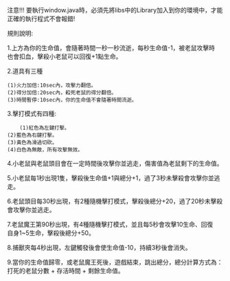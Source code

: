注意!!!	要執行window.java時，必須先將libs中的Library加入到你的環境中，才能正確的執行程式不會報錯!

規則說明:

1.上方為你的生命值，會隨著時間一秒一秒流逝，每秒生命值-1，被老鼠攻擊時<br>也會扣血，擊殺小老鼠可以回復+1點生命。

2.道具有三種

	(1)火力加倍:10sec內，攻擊力翻倍。
	(2)得分加倍:20sec內，殺死老鼠的得分翻倍。
	(3)時間暫停:10sec內，你的生命值不會隨著時間流逝。

3.擊打模式有四種:

        (1)紅色為左鍵打擊。     
	(2)藍色為右鍵打擊。
	(3)黃色為滑過切砍。     
	(4)白色為無敵，所有攻擊無效。

4.小老鼠與老鼠頭目會在一定時間後攻擊你並逃走，傷害值為老鼠剩下的生命值。

5.小老鼠每1秒出現1隻，擊殺後生命值+1與總分+1，過了3秒未擊殺會攻擊你並逃走。

6.老鼠頭目每30秒出現，有2種隨機擊打模式，擊殺後總分+20，過了20秒未擊殺<br>會攻擊你並逃走。

7.老鼠魔王第90秒出現，有4種隨機擊打模式，並且每5秒會攻擊10生命、回復<br>自身1~5生命，擊殺後總分+50。

8.捕獸夾每4秒出現，左鍵觸發後會使生命值-10，持續3秒後會消失。

9.當你的生命值歸零，或老鼠魔王死後，遊戲結束，跳出總分，總分計算方式為：打死的老鼠分數 + 存活時間 + 剩餘生命值。
